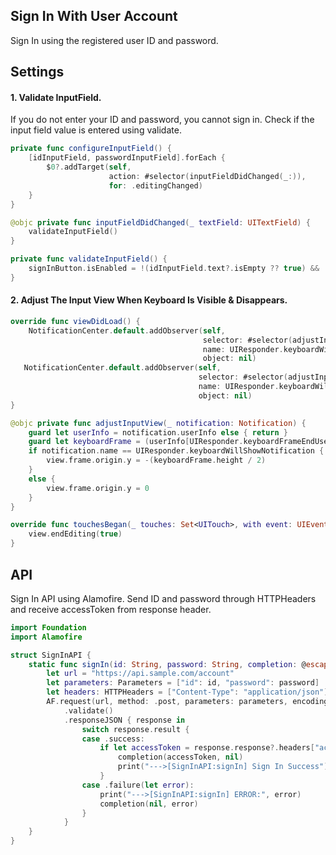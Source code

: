 ## Sign In With User Account
Sign In using the registered user ID and password.

## Settings

#### 1. Validate InputField.
If you do not enter your ID and password, you cannot sign in. Check if the input field value is entered using validate.

```swift
private func configureInputField() {
    [idInputField, passwordInputField].forEach {
        $0?.addTarget(self,
                      action: #selector(inputFieldDidChanged(_:)),
                      for: .editingChanged)
    }
}

@objc private func inputFieldDidChanged(_ textField: UITextField) {
    validateInputField()
}

private func validateInputField() {
    signInButton.isEnabled = !(idInputField.text?.isEmpty ?? true) && !(passwordInputField.text?.isEmpty ?? true)
}
```

#### 2. Adjust The Input View When Keyboard Is Visible & Disappears.
```swift
override func viewDidLoad() {
    NotificationCenter.default.addObserver(self,
                                           selector: #selector(adjustInputView(_:)),
                                           name: UIResponder.keyboardWillShowNotification,
                                           object: nil)
   NotificationCenter.default.addObserver(self,
                                          selector: #selector(adjustInputView(_:)),
                                          name: UIResponder.keyboardWillHideNotification,
                                          object: nil)
}

@objc private func adjustInputView(_ notification: Notification) {
    guard let userInfo = notification.userInfo else { return }
    guard let keyboardFrame = (userInfo[UIResponder.keyboardFrameEndUserInfoKey] as? NSValue)?.cgRectValue else { return }
    if notification.name == UIResponder.keyboardWillShowNotification {
        view.frame.origin.y = -(keyboardFrame.height / 2)
    }
    else {
        view.frame.origin.y = 0
    }
}

override func touchesBegan(_ touches: Set<UITouch>, with event: UIEvent?) {
    view.endEditing(true)
}
```

## API
Sign In API using Alamofire. Send ID and password through HTTPHeaders and receive accessToken from response header.

```swift
import Foundation
import Alamofire

struct SignInAPI {
    static func signIn(id: String, password: String, completion: @escaping (String?, Error?) -> Void) {
        let url = "https://api.sample.com/account"
        let parameters: Parameters = ["id": id, "password": password]
        let headers: HTTPHeaders = ["Content-Type": "application/json"]
        AF.request(url, method: .post, parameters: parameters, encoding: JSONEncoding.default, headers: headers)
            .validate()
            .responseJSON { response in
                switch response.result {
                case .success:
                    if let accessToken = response.response?.headers["accessToken"] {
                        completion(accessToken, nil)
                        print("--->[SignInAPI:signIn] Sign In Success")
                    }
                case .failure(let error):
                    print("--->[SignInAPI:signIn] ERROR:", error)
                    completion(nil, error)
                }
            }
    }
}
```

